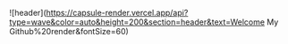 ![header](https://capsule-render.vercel.app/api?type=wave&color=auto&height=200&section=header&text=Welcome My Github%20render&fontSize=60)

<!--
**YeojinSon7/YeojinSon7** is a ✨ _special_ ✨ repository because its `README.md` (this file) appears on your GitHub profile.

Here are some ideas to get you started:

- 🔭 I’m currently working on ...
- 🌱 I’m currently learning ...
- 👯 I’m looking to collaborate on ...
- 🤔 I’m looking for help with ...
- 💬 Ask me about ...
- 📫 How to reach me: ...
- 😄 Pronouns: ...
- ⚡ Fun fact: ...
-->

